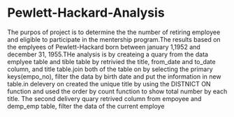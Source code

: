 # Pewlett-Hackard-Analysis

  The purpos of project is to determine the the number of retiring employee and eligible to participate in the mentership program.The results based on the emplyees of Pewlett-Hackard born between january 1,1952 and december 31, 1955.THe analysis is by createing a quary from the data emplyee table and tible table by retrivied the title, from_date and to_date column, and title table.join both of the table on by selecting the primary keys(empo_no), filter the data by birth date and put the information in new table.in delevery on created the unique title by using the DISTNICT ON function and used the order by count function to show total number by each title. The second delivery quary retrived column from empoyee and demp_emp table, filter the data of the current employe 

